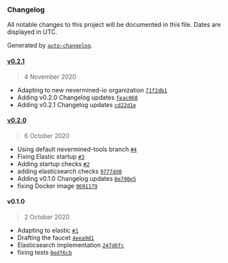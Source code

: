 ### Changelog

All notable changes to this project will be documented in this file. Dates are displayed in UTC.

Generated by [`auto-changelog`](https://github.com/CookPete/auto-changelog).

#### [v0.2.1](https://github.com/nevermined-io/faucet/compare/v0.2.0...v0.2.1)

> 4 November 2020

- Adapting to new nevermined-io organization [`71f2db1`](https://github.com/nevermined-io/faucet/commit/71f2db190259fe63c8fece2d759584314dc0f6c9)
- Adding v0.2.0 Changelog updates [`feac068`](https://github.com/nevermined-io/faucet/commit/feac0682da6ca85249ecb35fce8e676e9bc2d080)
- Adding v0.2.1 Changelog updates [`cd22d1e`](https://github.com/nevermined-io/faucet/commit/cd22d1e313367b4b4688cf0050fe95dda883ed36)

#### [v0.2.0](https://github.com/nevermined-io/faucet/compare/v0.1.0...v0.2.0)

> 6 October 2020

- Using default nevermined-tools branch  [`#4`](https://github.com/nevermined-io/faucet/pull/4)
- Fixing Elastic startup  [`#3`](https://github.com/nevermined-io/faucet/pull/3)
- Adding startup checks  [`#2`](https://github.com/nevermined-io/faucet/pull/2)
- adding elasticsearch checks [`9777dd0`](https://github.com/nevermined-io/faucet/commit/9777dd0fd04f87970a48771eb5b4a48388fa94b7)
- Adding v0.1.0 Changelog updates [`8e790e5`](https://github.com/nevermined-io/faucet/commit/8e790e5eccc9f8618bcd7d8dbaebde6ae2a004f5)
- fixing Docker image [`9691179`](https://github.com/nevermined-io/faucet/commit/9691179c9cae7421cfe437945b9087bbb19e1c7e)

#### v0.1.0

> 2 October 2020

- Adapting to elastic [`#1`](https://github.com/nevermined-io/faucet/pull/1)
- Drafting the faucet [`4eea9d1`](https://github.com/nevermined-io/faucet/commit/4eea9d1489b25f42354ca0e20de31e8a14a95df5)
- Elasticsearch implementation [`247d6fc`](https://github.com/nevermined-io/faucet/commit/247d6fc86f18ba5aada929ffe66968d67ca737aa)
- fixing tests [`0edf6cb`](https://github.com/nevermined-io/faucet/commit/0edf6cb37ff8f585a07e63a21d443bbfb6a7060b)
